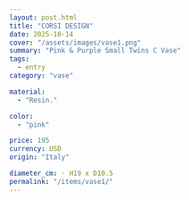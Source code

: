 ```yaml
---
layout: post.html
title: "CORSI DESIGN"
date: 2025-10-14
cover: "/assets/images/vase1.png"
summary: "Pink & Purple Small Twins C Vase"
tags:
  - entry
category: "vase"

material:
  - "Resin."

color:
  - "pink"

price: 195           
currency: USD  
origin: "Italy"

diameter_cm: · H19 x D10.5 
permalink: "/items/vase1/"
---
```


